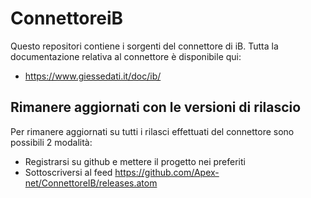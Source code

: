 ConnettoreiB
============
Questo repositori contiene i sorgenti del connettore di iB.
Tutta la documentazione relativa al connettore è disponibile qui:

* https://www.giessedati.it/doc/ib/


## Rimanere aggiornati con le versioni di rilascio
Per rimanere aggiornati su tutti i rilasci effettuati del connettore sono possibili 2 modalità:

* Registrarsi su github e mettere il progetto nei preferiti
* Sottoscriversi al feed https://github.com/Apex-net/ConnettoreIB/releases.atom


